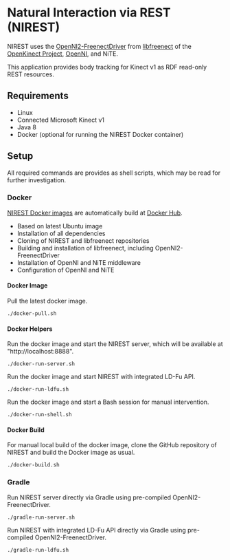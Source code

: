# Natural Interaction via REST (NIREST)
NIREST uses the [OpenNI2-FreenectDriver](https://github.com/OpenKinect/libfreenect/tree/master/OpenNI2-FreenectDriver) from [libfreenect](https://github.com/OpenKinect/libfreenect/) of the [OpenKinect Project](http://www.openkinect.org), [OpenNI](http://structure.io/openni), and NiTE.

This application provides body tracking for Kinect v1 as RDF read-only REST resources.

## Requirements
* Linux
* Connected Microsoft Kinect v1
* Java 8
* Docker (optional for running the NIREST Docker container)

## Setup
All required commands are provides as shell scripts, which may be read for further investigation.

### Docker
[NIREST Docker images](https://hub.docker.com/r/fekepp/nirest) are automatically build at [Docker Hub](http://hub.docker.com).

* Based on latest Ubuntu image
* Installation of all dependencies
* Cloning of NIREST and libfreenect repositories
* Building and installation of libfreenect, including OpenNI2-FreenectDriver
* Installation of OpenNI and NiTE middleware
* Configuration of OpenNI and NiTE

#### Docker Image
Pull the latest docker image.

    ./docker-pull.sh

#### Docker Helpers
Run the docker image and start the NIREST server, which will be available at "http://localhost:8888".

    ./docker-run-server.sh

Run the docker image and start NIREST with integrated LD-Fu API.

    ./docker-run-ldfu.sh

Run the docker image and start a Bash session for manual intervention.

    ./docker-run-shell.sh

#### Docker Build
For manual local build of the docker image, clone the GitHub repository of NIREST and build the Docker image as usual.

    ./docker-build.sh

### Gradle
Run NIREST server directly via Gradle using pre-compiled OpenNI2-FreenectDriver.

    ./gradle-run-server.sh
    
Run NIREST with integrated LD-Fu API directly via Gradle using pre-compiled OpenNI2-FreenectDriver.

    ./gradle-run-ldfu.sh
